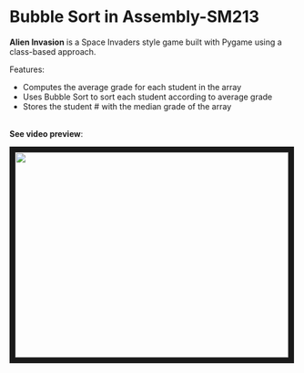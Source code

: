 # Bubble Sort in Assembly-SM213 

<b>Alien Invasion</b> is a Space Invaders style game built with Pygame using a class-based approach. 
<br>

Features:
  - Computes the average grade for each student in the array
  - Uses Bubble Sort to sort each student according to average grade
  - Stores the student # with the median grade of the array
<br>
<b>See video preview</b>:



<br>

<a href="http://www.youtube.com/watch?feature=player_embedded&v=meHyqYl2tCI](https://youtu.be/zJXWIt3Ht2g
" target="_blank"><img src="https://img.youtube.com/vi/zJXWIt3Ht2g/maxresdefault.jpg" width="480" height="360" border="10" /></a>


